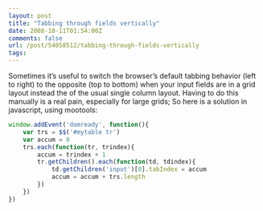 ```yaml
---
layout: post
title: "Tabbing through fields vertically"
date: 2008-10-11T01:54:00Z
comments: false
url: /post/54058512/tabbing-through-fields-vertically
tags:
---
```




Sometimes it’s useful to switch the browser’s default tabbing behavior (left to right) to the opposite (top to bottom) when your input fields are in a grid layout instead the of the usual single column layout. Having to do this manually is a real pain, especially for large grids; So here is a solution in javascript, using mootools:

<!--more-->

```javascript
window.addEvent('domready', function(){
    var trs = $$('#mytable tr')
    var accum = 0
    trs.each(function(tr, trindex){
        accum = trindex + 1
        tr.getChildren().each(function(td, tdindex){
            td.getChildren('input')[0].tabIndex = accum
            accum = accum + trs.length
        })
    })
})
```
